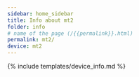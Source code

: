 ```yaml
---
sidebar: home_sidebar
title: Info about mt2
folder: info
# name of the page (/{{permalink}}.html)
permalink: mt2/
device: mt2
---
```

{% include templates/device_info.md %}
